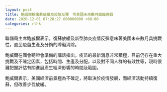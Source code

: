 ```yaml
---
layout: post
title: 鮑威爾稱復蘇放緩及疫情反彈　令美國未來數月面臨挑戰
date: 2020-12-01 07:28:27.000000000 +08:00
categories: rthk
---
```


聯儲局主席鮑威爾表示，復蘇放緩及新型肺炎疫情反彈意味著美國未來數月具挑戰性，直至疫苗生產及分銷的障礙消除。

鮑威爾在國會聽證會準備的講話指出，疫苗的最新消息非常積極，目前仍存在重大挑戰及不確定因素，包括時間、生產及分配，以及對不同人群的有效性等，現時很難把握評估有關進展產生經濟影響的時間及範圍。

鮑威爾表示，美國經濟前景極為不確定，將取決於疫情發展，而經濟活動持續復蘇，但改善步伐放緩。
